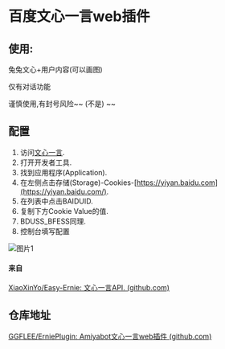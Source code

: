 # 百度文心一言web插件



## 使用:

兔兔文心+用户内容(可以画图)

仅有对话功能

谨慎使用,有封号风险~~ (不是) ~~

##  配置

1. 访问[文心一言](https://yiyan.baidu.com/).
2. 打开开发者工具.
3. 找到应用程序(Application).
4. 在左侧点击存储(Storage)-Cookies-[https://yiyan.baidu.com](https://yiyan.baidu.com/).
5. 在列表中点击BAIDUID.
6. 复制下方Cookie Value的值.
7. BDUSS_BFESS同理.
8. 控制台填写配置

![图片1](https://camo.githubusercontent.com/9143d4930a1e070829df5752206803b24d0a7011274a11f3f2285ff783843c99/68747470733a2f2f73312e617831782e636f6d2f323032332f30342f32362f70394b445559522e6d642e706e67)

#### 来自

[XiaoXinYo/Easy-Ernie: 文心一言API. (github.com)](https://github.com/XiaoXinYo/Easy-Ernie)



## 仓库地址

[GGFLEE/ErniePlugin: Amiyabot文心一言web插件 (github.com)](https://github.com/GGFLEE/ErniePlugin)







